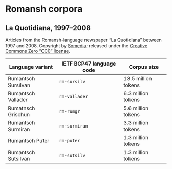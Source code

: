 # Romansh corpora

## La Quotidiana, 1997–2008

Articles from the Romansh-language newspaper “La Quotidiana” between
1997 and 2008.  Copyright by [Somedia](http://www.somedia.ch/);
released under the [Creative Commons Zero “CC0” license](
https://creativecommons.org/choose/zero/).

| Language variant     | IETF BCP47 language code |          Corpus size  |
| -------------------- | ------------------------ | --------------------- |
| Rumantsch Sursilvan  | `rm-sursilv`             |   13.5 million tokens |
| Rumantsch Vallader   | `rm-vallader`            |    6.3 million tokens |
| Rumatnsch Grischun   | `rm-rumgr`               |    5.6 million tokens |
| Rumantsch Surmiran   | `rm-surmiran`            |    3.3 million tokens |
| Rumantsch Puter      | `rm-puter`               |    1.3 million tokens |
| Rumantsch Sutsilvan  | `rm-sutsilv`             |    1.3 million tokens |
